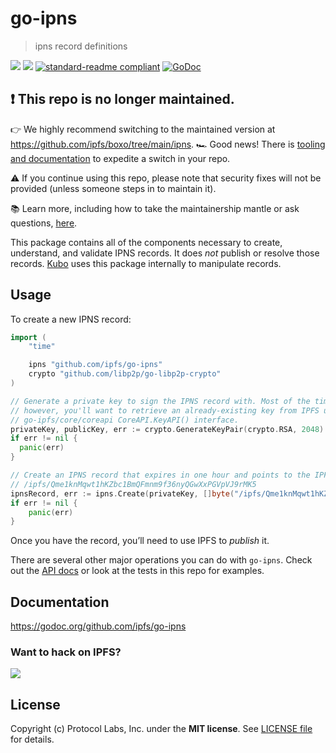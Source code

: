 # go-ipns

> ipns record definitions

[![](https://img.shields.io/badge/made%20by-Protocol%20Labs-blue.svg?style=flat-square)](https://protocol.ai)
[![](https://img.shields.io/badge/project-IPFS-blue.svg?style=flat-square)](https://ipfs.tech/)
[![standard-readme compliant](https://img.shields.io/badge/standard--readme-OK-green.svg?style=flat-square)](https://github.com/RichardLitt/standard-readme)
[![GoDoc](https://godoc.org/github.com/ipfs/go-datastore?status.svg)](https://godoc.org/github.com/ipfs/go-ipns)


## ❗ This repo is no longer maintained.
👉 We highly recommend switching to the maintained version at https://github.com/ipfs/boxo/tree/main/ipns.
🏎️ Good news!  There is [tooling and documentation](https://github.com/ipfs/boxo#migrating-to-boxo) to expedite a switch in your repo. 

⚠️ If you continue using this repo, please note that security fixes will not be provided (unless someone steps in to maintain it).

📚 Learn more, including how to take the maintainership mantle or ask questions, [here](https://github.com/ipfs/boxo/wiki/Copied-or-Migrated-Repos-FAQ).


This package contains all of the components necessary to create, understand, and validate IPNS records. It does *not* publish or resolve those records. [Kubo](https://github.com/ipfs/kubo) uses this package internally to manipulate records.

## Usage

To create a new IPNS record:

```go
import (
	"time"

	ipns "github.com/ipfs/go-ipns"
	crypto "github.com/libp2p/go-libp2p-crypto"
)

// Generate a private key to sign the IPNS record with. Most of the time, 
// however, you'll want to retrieve an already-existing key from IPFS using the
// go-ipfs/core/coreapi CoreAPI.KeyAPI() interface.
privateKey, publicKey, err := crypto.GenerateKeyPair(crypto.RSA, 2048)
if err != nil {
  panic(err)
}

// Create an IPNS record that expires in one hour and points to the IPFS address
// /ipfs/Qme1knMqwt1hKZbc1BmQFmnm9f36nyQGwXxPGVpVJ9rMK5
ipnsRecord, err := ipns.Create(privateKey, []byte("/ipfs/Qme1knMqwt1hKZbc1BmQFmnm9f36nyQGwXxPGVpVJ9rMK5"), 0, time.Now().Add(1*time.Hour))
if err != nil {
	panic(err)
}
```

Once you have the record, you’ll need to use IPFS to *publish* it.

There are several other major operations you can do with `go-ipns`. Check out the [API docs](https://godoc.org/github.com/ipfs/go-ipns) or look at the tests in this repo for examples.

## Documentation

https://godoc.org/github.com/ipfs/go-ipns

### Want to hack on IPFS?

[![](https://cdn.rawgit.com/jbenet/contribute-ipfs-gif/master/img/contribute.gif)](https://github.com/ipfs/community/blob/master/CONTRIBUTING.md)

## License

Copyright (c) Protocol Labs, Inc. under the **MIT license**. See [LICENSE file](./LICENSE) for details.
